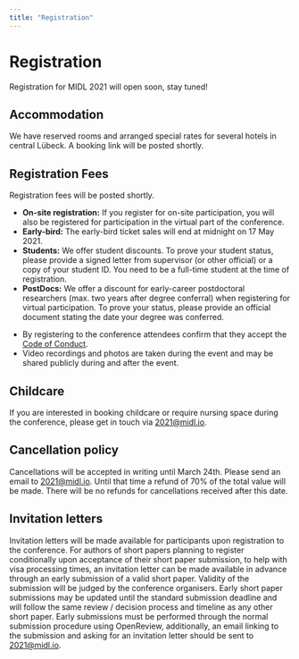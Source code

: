 ```yaml
---
title: "Registration"
---
```


# Registration

Registration for MIDL 2021 will open soon, stay tuned!

## Accommodation

We have reserved rooms and arranged special rates for several hotels in central Lübeck. A booking link will be posted shortly.

## Registration Fees

Registration fees will be posted shortly.

<!-- <table class="grid offset centered">
    <tr>
        <td></td>
        <th scope="col" colspan="2">On-site</th>
		<th scope="col" colspan="2">Virtual attendance only</th>
    </tr>
    <tr>
        <td></td>
        <th scope="col">Early-bird</th>
        <th scope="col">Normal</th>
        <th scope="col">Early-bird</th>
        <th scope="col">Normal</th>
    </tr>
    <tr>
        <th scope="row" align="left">Regular</th>
        <td>450 €</td>
        <td>550 €</td>
        <td>100 €</td>
        <td>150 €</td>
    </tr>
    <tr>
        <th scope="row" align="left">Early-career PostDoc</th>
        <td>450 €</td>
        <td>550 €</td>
        <td>&nbsp;&nbsp;50 €</td>
        <td>100 €</td>
    </tr>
    <tr>
        <th scope="row" align="left">Student</th>
        <td>350 €</td>
        <td>450 €</td>
        <td>&nbsp;&nbsp;50 €</td>
        <td>100 €</td>
    </tr>
</table> //-->

* **On-site registration:** If you register for on-site participation, you will also be registered for participation in the virtual part of the conference. 
* **Early-bird:** The early-bird ticket sales will end at midnight on 17 May 2021.
* **Students:** We offer student discounts. To prove your student status, please provide a signed letter from supervisor (or other official) or a copy of your student ID. You need to be a full-time student at the time of registration.
* **PostDocs:** We offer a discount for early-career postdoctoral researchers (max. two years after degree conferral) when registering for virtual participation. To prove your status, please provide an official document stating the date your degree was conferred.

<!-- break lists -->

* By registering to the conference attendees confirm that they accept the [Code of Conduct](/code-of-conduct.html).
* Video recordings and photos are taken during the event and may be shared publicly during and after the event.

## Childcare

If you are interested in booking childcare or require nursing space during the conference, please get in touch via [2021@midl.io](mailto:2021@midl.io).

## Cancellation policy

Cancellations will be accepted in writing until March 24th. Please send an email to [2021@midl.io](mailto:2021@midl.io). Until that time a refund of 70% of the total value will be made. There will be no refunds for cancellations received after this date.

## Invitation letters

Invitation letters will be made available for participants upon registration to the conference. For authors of short papers planning to register conditionally upon acceptance of their short paper submission, to help with visa processing times, an invitation letter can be made available in advance through an early submission of a valid short paper. Validity of the submission will be judged by the conference organisers. Early short paper submissions may be updated until the standard submission deadline and will follow the same review / decision process and timeline as any other short paper. Early submissions must be performed through the normal submission procedure using OpenReview, additionally, an email linking to the submission and asking for an invitation letter should be sent to [2021@midl.io](mailto:2021@midl.io).